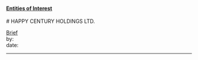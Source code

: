 #### [Entities of Interest](/list.html)
<link rel="stylesheet" type="text/css" href="../../assets/style.css">
# HAPPY CENTURY HOLDINGS LTD.

[comment]: <> (Add/Remove information below as you want)
[comment]: <> (Markdown cheatsheet: https://github.com/adam-p/markdown-here/wiki/Markdown-Cheatsheet)
[Brief](Brief.md)  
by:  
date:  

---
[comment]: <> (Add your content here)